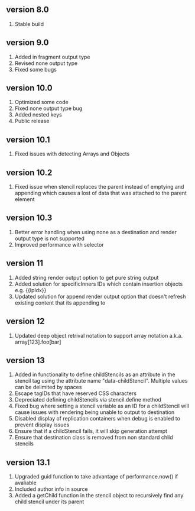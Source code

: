 version 8.0
-------------
1. Stable build

version 9.0
-------------
1. Added in fragment output type
2. Revised none output type
3. Fixed some bugs

version 10.0
-------------
1. Optimized some code
2. Fixed none output type bug 
3. Added nested keys 
4. Public release

version 10.1
-------------
1. Fixed issues with detecting Arrays and Objects

version 10.2
-------------
1. Fixed issue when stencil replaces the parent instead of emptying and appending which causes a lost of data that was attached to the parent element

version 10.3
-------------
1. Better error handling when using none as a destination and render output type is not supported
2. Improved performance with selector

version 11
-------------
1. Added string render output option to get pure string output
2. Added solution for specificInners IDs which contain insertion objects e.g. {{lpIdx}}
3. Updated solution for append render output option that doesn't refresh existing content that its appending to

version 12
-------------
1. Updated deep object retrival notation to support array notation a.k.a. array[123].foo[bar]

version 13
-------------
1. Added in functionality to define childStencils as an attribute in the stencil tag using the attribute name "data-childStencil". Multiple values can be delimited by spaces
2. Escape tagIDs that have reserved CSS characters
3. Depreciated defining childStencils via stencil.define method
4. Fixed bug where setting a stencil variable as an ID for a childStencil will cause issues with rendering being unable to output to destination
5. Disabled display of replication containers when debug is enabled to prevent display issues
6. Ensure that if a childStencil fails, it will skip generation attempt
7. Ensure that destination class is removed from non standard child stencils

version 13.1
-------------
1. Upgraded guid function to take advantage of performance.now() if avaliable
2. Included author info in source
3. Added a getChild function in the stencil object to recursively find any child stencil under its parent